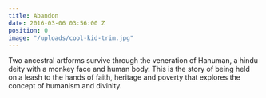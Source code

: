 ```yaml
---
title: Abandon
date: 2016-03-06 03:56:00 Z
position: 0
image: "/uploads/cool-kid-trim.jpg"
---
```


Two ancestral artforms survive through the veneration of Hanuman, a hindu deity with a monkey face and human body. This is the story of being held on a leash to the hands of faith, heritage and poverty that explores the concept of humanism and divinity.

